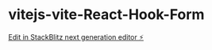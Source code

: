 # vitejs-vite-React-Hook-Form

[Edit in StackBlitz next generation editor ⚡️](https://stackblitz.com/~/github.com/SkyBlueHeat/vitejs-vite-React-Hook-Form)